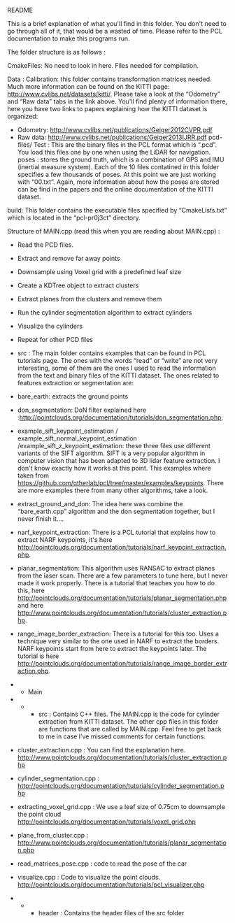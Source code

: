 README

This is a brief explanation of what you'll find in this folder. You don't need to go through all of it, that would be a wasted of time. Please refer to the PCL documentation to make this programs run.

The folder structure is as follows :

CmakeFiles: No need to look in here. Files needed for compilation.

Data : 
Calibration: this folder contains transformation matrices needed. Much more information can be found on the KITTI page: http://www.cvlibs.net/datasets/kitti/. Please take a look at the “Odometry” and “Raw data” tabs in the link above. You'll find plenty of information there, here you have two links to papers explaining how the KITTI dataset is organized:
- Odometry: http://www.cvlibs.net/publications/Geiger2012CVPR.pdf
- Raw data: http://www.cvlibs.net/publications/Geiger2013IJRR.pdf
pcd-files/ Test : This are the binary files in the PCL format which is “.pcd”. You load this files one by one when using the LiDAR for navigation.
poses : stores the ground truth, which is a combination of GPS and IMU (inertial measure system). Each of the 10 files contatined in this folder specifies a few thousands of poses. At this point we are just working with “00.txt”. Again, more information about how the poses are stored can be find in the papers and the online documentation of the KITTI dataset.

build: This folder contains the executable files specified by “CmakeLists.txt” which is located in the “pcl-pr0j3ct” directory. 

Structure of MAIN.cpp (read this when you are reading about MAIN.cpp) :
- Read the PCD files.
- Extract and remove far away points
- Downsample using Voxel grid with a predefined leaf size
- Create a KDTree object to extract clusters 
- Extract planes from the clusters and remove them
- Run the cylinder segmentation algorithm to extract cylinders
- Visualize the cylinders
- Repeat for other PCD files

- src :
The main folder contains examples that can be found in PCL tutorials page. The ones with the words “read” or “write” are not very interesting, some of them are the ones I used to read the information from the text and binary files of the KITTI dataset. The ones related to features extraction or segmentation are:
- bare_earth: extracts the ground points
- don_segmentation: DoN filter explained here :http://pointclouds.org/documentation/tutorials/don_segmentation.php.
- example_sift_keypoint_estimation / example_sift_normal_keypoint_estimation /example_sift_z_keypoint_estimation: these three files use different variants of the SIFT algorithm. SIFT is a very popular algorithm in computer vision that has been adapted to 3D lidar feature extraction. I don't know exactly how it works at this point. This examples where taken from https://github.com/otherlab/pcl/tree/master/examples/keypoints. There are more examples there from many other algorithms, take a look.
- extract_ground_and_don: The idea here was combine the “bare_earth.cpp” algorithm and the don segmentation together, but I never finish it....
- narf_keypoint_extraction: There is a PCL  tutorial that explains how to extract NARF keypoints, it's here http://pointclouds.org/documentation/tutorials/narf_keypoint_extraction.php.
- planar_segmentation: This algorithm uses RANSAC to extract planes from the laser scan. There are a few parameters to tune here, but I never made it work properly. There is a tutorial that teaches you how to do this, here http://pointclouds.org/documentation/tutorials/planar_segmentation.php and here http://www.pointclouds.org/documentation/tutorials/cluster_extraction.php.
- range_image_border_extraction: There is a tutorial for this too. Uses a technique very similar to the one used in NARF to extract the borders. NARF keypoints start from here to extract the keypoints later. The tutorial is here http://pointclouds.org/documentation/tutorials/range_image_border_extraction.php.
- - Main 
- - - src : Contains C++ files. The MAIN.cpp is the code for cylinder extraction from KITTI dataset. The other cpp files in this folder are functions that are called by MAIN.cpp. Feel free to get back to me in case I’ve missed comments for certain functions.
- cluster_extraction.cpp : You can find the explanation here. http://www.pointclouds.org/documentation/tutorials/cluster_extraction.php
- cylinder_segmentation.cpp : http://pointclouds.org/documentation/tutorials/cylinder_segmentation.php
- extracting_voxel_grid.cpp : We use a leaf size of 0.75cm to downsample the point cloud http://pointclouds.org/documentation/tutorials/voxel_grid.php
- plane_from_cluster.cpp :  http://www.pointclouds.org/documentation/tutorials/planar_segmentation.php
- read_matrices_pose.cpp : code to read the pose of the car
- visualize.cpp : Code to visualize the point clouds. http://pointclouds.org/documentation/tutorials/pcl_visualizer.php
- - - header : Contains the header files of the src folder	

